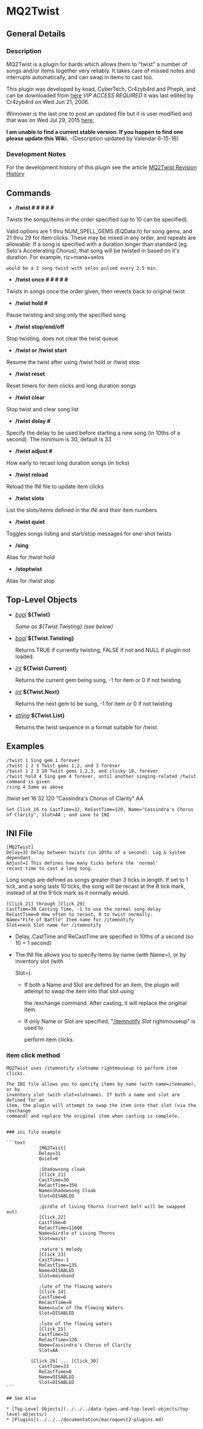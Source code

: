 # MQ2Twist

## General Details

### Description

MQ2Twist is a plugin for bards which allows them to "twist" a number of songs and/or items together very reliably. It takes care of missed notes and interrupts automatically, and can swap in items to cast too.

This plugin was developed by koad, CyberTech, Cr4zyb4rd and Pheph, and can be downloaded from [here](https://macroquest2.com/phpBB3/viewtopic.php?t=8895) _VIP ACCESS REQUIRED_ it was last edited by Cr4zyb4rd on Wed Jun 21, 2006.

Winnower is the last one to post an updated file but it is user modified and that was on Wed Jul 29, 2015 [here](https://macroquest2.com/phpBB3/viewtopic.php?f=31&t=8895&start=465),

**I am unable to find a current stable version. If you happen to find one please update this Wiki.** -\(Description updated by Valendar 6-15-16\)

### Development Notes

For the development history of this plugin see the article [MQ2Twist Revision History](mq2twist-revisions.md)

## Commands

* **/twist \# \# \# \# \#**

Twists the songs/items in the order specified \(up to 10 can be specified\).

Valid options are 1 thru NUM\_SPELL\_GEMS \(EQData.h\) for song gems, and 21 thru 29 for item clicks. These may be mixed in any order, and repeats are allowable. If a song is specified with a duration longer than standard \(eg. Selo's Accelerating Chorus\), that song will be twisted in based on it's duration. For example, riz+mana+selos

`would be a 2 song twist with selos pulsed every 2.5 min.`

* **/twist once \# \# \# \# \#**

Twists in songs once the order given, then reverts back to original twist

* **/twist hold \#**

Pause twisting and sing only the specified song

* **/twist stop/end/off**

Stop twisting, does not clear the twist queue

* **/twist or /twist start**

Resume the twist after using /twist hold or /twist stop

* **/twist reset**

Reset timers for item clicks and long duration songs

* **/twist clear**

Stop twist and clear song list

* **/twist delay \#**

Specify the delay to be used before starting a new song \(in 10ths of a second\). The minimum is 30, default is 33

* **/twist adjust \#**

How early to recast long duration songs \(in ticks\)

* **/twist reload**

Reload the INI file to update item clicks

* **/twist slots**

List the slots/items defined in the INI and their item numbers

* **/twist quiet**

Toggles songs listing and start/stop messages for one-shot twists

* **/sing**

Alias for /twist hold

* **/stoptwist**

Alias for /twist stop

## Top-Level Objects

* [_bool_](../../../data-types-and-top-level-objects/data-types/datatype-bool.md) **${Twist}**  

  _Same as ${Twist.Twisting} \(see below\)_

* [_bool_](../../../data-types-and-top-level-objects/data-types/datatype-bool.md) **${Twist.Twisting}**  

  Returns TRUE if currently twisting, FALSE if not and NULL if plugin not loaded.

* [_int_](../../../data-types-and-top-level-objects/data-types/datatype-int.md) **${Twist.Current}**  

  Returns the current gem being sung, -1 for item or 0 if not twisting

* [_int_](../../../data-types-and-top-level-objects/data-types/datatype-int.md) **${Twist.Next}**  

  Returns the next gem to be sung, -1 for item or 0 if not twisting

* [_string_](../../../data-types-and-top-level-objects/data-types/datatype-string.md) **${Twist.List}**  

  Returns the twist sequence in a format suitable for /twist.

## Examples

`/twist 1 Sing gem 1 forever`  
`/twist 1 2 3 Twist gems 1,2, and 3 forever`  
`/twist 1 2 3 10 Twist gems 1,2,3, and clicky 10, forever`  
`/twist hold 4 Sing gem 4 forever, until another singing-related /twist command is given`  
`/sing 4 Same as above`

/twist set 16 32 120 "Cassindra's Chorus of Clarity" AA

`Set Click_16 to CastTime=32, ReCastTime=120, Name="Cassindra's Chorus of Clarity", Slot=AA ; and save to INI`

## INI File

`[MQ2Twist]`  
`Delay=32 Delay between twists (in 10ths of a second). Lag & System dependant.`  
`Adjust=1 This defines how many ticks before the 'normal'`  
`recast time to cast a long song.`

Long songs are defined as songs greater than 3 ticks in length. If set to 1 tick, and a song lasts 10 ticks, the song will be recast at the 8 tick mark, instead of at the 9 tick mark as it normally would.

`[Click_21] through [Click_29]`  
`CastTime=30 Casting Time, -1 to use the normal song delay`  
`ReCastTime=0 How often to recast, 0 to twist normally.`  
`Name="Fife of Battle" Item name for /itemnotify`  
`Slot=neck Slot name for /itemnotify`

* Delay, CastTime and ReCastTime are specified in 10ths of a second \(so 10 = 1 second\)
* The INI file allows you to specify items by name \(with Name=\), or by inventory slot \(with

  Slot=\).

  * If both a Name and Slot are defined for an item, the plugin will attempt to swap the item into that slot using

    the /exchange command. After casting, it will replace the original item.

  * If only Name or Slot are specified, "[/itemnotify](../../../commands/slash-commands/itemnotify.md) _Slot_ rightmouseup" is used to

    perform item clicks.

### item click method

`MQ2Twist uses /itemnotify slotname rightmouseup to perform item clicks.`

`The INI file allows you to specify items by name (with name=itemname), or by`  
`inventory slot (with slot=slotname). If both a name and slot are defined for an`  
`item, the plugin will attempt to swap the item into that slot (via the /exchange`  
`command) and replace the original item when casting is complete.`  
`````  The example INI file below contains examples of the types of usage.\`

### ini file example

```text
            [MQ2Twist]
            Delay=31
            Quiet=0

            ;Shadowsong cloak
            [Click_21]
            CastTime=30
            ReCastTime=350
            Name=Shadowsong Cloak
            Slot=DISABLED

            ;girdle of living thorns (current belt will be swapped out)
            [Click_22]
            CastTime=0
            ReCastTime=11600
            Name=Girdle of Living Thorns
            Slot=waist

            ;nature's melody
            [Click_23]
            CastTime=-1
            ReCastTime=135
            Name=DISABLED
            Slot=mainhand

            ;lute of the flowing waters
            [Click_24]
            CastTime=0
            ReCastTime=0
            Name=Lute of the Flowing Waters
            Slot=DISABLED

            ;lute of the flowing waters
            [Click_25]
            CastTime=32
            ReCastTime=120
            Name=Cassindra's Chorus of Clarity
            Slot=AA

         [Click_26] ... [Click_30]
            CastTime=33
            ReCastTime=0
            Name=DISABLED
            Slot=DISABLED
```

## See Also

* [Top-Level Objects](../../../data-types-and-top-level-objects/top-level-objects/)
* [Plugins](../../../documentation/macroquest2-plugins.md)

